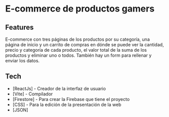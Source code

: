 # E-commerce de productos gamers

## Features
E-commerce con tres páginas de los productos por su categoría, una página de inicio y un carrito de compras en dónde se puede ver la cantidad, precio y categoría de cada producto, el valor total de la suma de los productos y eliminar uno o todos.
También hay un form para rellenar y enviar los datos. 

## Tech

- [ReactJs] - Creador de la interfaz de usuario
- [Vite] - Compilador
- [Firestore] - Para crear la Firebase que tiene el proyecto
- [CSS] - Para la edición de la presentación de la web
- [JSON]

